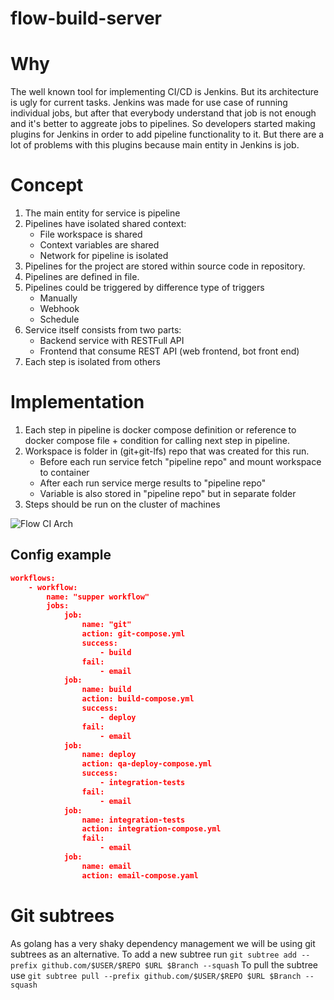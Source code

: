 # flow-build-server

# Why
The well known tool for implementing CI/CD is Jenkins. But its architecture is 
ugly for current tasks. Jenkins was made for use case of running individual
jobs, but after that everybody understand that job is not enough and it's better
to aggreate jobs to pipelines. So developers started making plugins for Jenkins 
in order to add pipeline functionality to it. But there are a lot of problems
with this plugins because main entity in Jenkins is job.

# Concept
1. The main entity for service is pipeline
2. Pipelines have isolated shared context:
    * File workspace is shared
    * Context variables are shared
    * Network for pipeline is isolated
3. Pipelines for the project are stored within source code in repository.
4. Pipelines are defined in file. 
5. Pipelines could be triggered by difference type of triggers
    * Manually
    * Webhook
    * Schedule
6. Service itself consists from two parts:
    * Backend service with RESTFull API
    * Frontend that consume REST API (web frontend, bot front end)
7. Each step is isolated from others

# Implementation
1. Each step in pipeline is docker compose definition or reference to 
docker compose file + condition for calling next step in pipeline.
2. Workspace is folder in (git+git-lfs) repo that was created for this run.
    * Before each run service fetch "pipeline repo" and mount workspace to container
    * After each run service merge results to "pipeline repo"
    * Variable is also stored in "pipeline repo" but in separate folder
3. Steps should be run on the cluster of machines

![Flow CI Arch](http://i.imgur.com/VxEIY20.jpg)

## Config example
```json
workflows:
    - workflow:
        name: "supper workflow"
        jobs:
            job:
                name: "git"
                action: git-compose.yml
                success:
                    - build
                fail:
                    - email
            job:
                name: build
                action: build-compose.yml
                success:
                    - deploy
                fail:
                    - email
            job:
                name: deploy
                action: qa-deploy-compose.yml
                success:
                    - integration-tests
                fail:
                    - email
            job:
                name: integration-tests
                action: integration-compose.yml
                fail:
                    - email
            job:
                name: email
                action: email-compose.yaml
```

# Git subtrees
As golang has a very shaky dependency management we will be using git subtrees as an alternative.
To add a new subtree run `git subtree add --prefix github.com/$USER/$REPO $URL $Branch --squash`
To pull the subtree use `git subtree pull --prefix github.com/$USER/$REPO $URL $Branch --squash`
